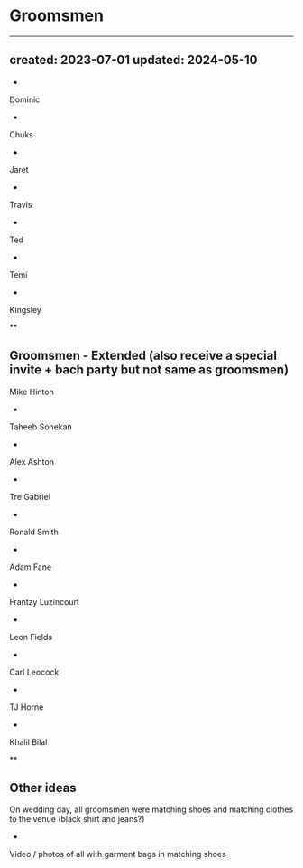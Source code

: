 # Groomsmen

---
created: 2023-07-01
updated: 2024-05-10
---

- 
Dominic

- 
Chuks

- 
Jaret

- 
Travis

- 
Ted

- 
Temi

- 
Kingsley

**

Groomsmen - Extended (also receive a special invite + bach party but not same as groomsmen)
- 
Mike Hinton

- 
Taheeb Sonekan

- 
Alex Ashton

- 
Tre Gabriel

- 
Ronald Smith

- 
Adam Fane

- 
Frantzy Luzincourt

- 
Leon Fields

- 
Carl Leocock

- 
TJ Horne

- 
Khalil Bilal

**

Other ideas
- 
On wedding day, all groomsmen were matching shoes and matching clothes to the venue (black shirt and jeans?)

- 
Video / photos of all with garment bags in matching shoes